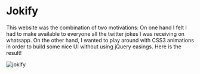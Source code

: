 # Jokify

This website was the combination of two motivations: On one hand I felt I had to make available to everyone all the twitter jokes I was receiving on whatsapp. On the other hand, I wanted to play around with CSS3 animations in order to build some nice UI without using jQuery easings. Here is the result!

![jokify](https://user-images.githubusercontent.com/7153987/59193661-ba5c4b00-8b86-11e9-9bb0-51f08b3915fb.JPG)
